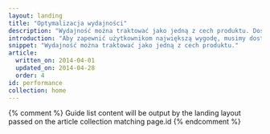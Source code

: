 ```yaml
---
layout: landing
title: "Optymalizacja wydajności"
description: "Wydajność można traktować jako jedną z cech produktu. Dostarczaj treść użytkownikom możliwie najszybciej. Po wejściu użytkowników do projektowanej aplikacji interakcja ze stroną i renderowanie powinny być jak najbardziej płynne."
introduction: "Aby zapewnić użytkownikom największą wygodę, musimy dostarczać treść jak najszybciej (&lt;1 s), i zapewnić, że nasz kod będzie zawsze reagował na polecenia użytkowników w ciągu kilkunastu milisekund (&lt;16 ms)."
snippet: "Wydajność można traktować jako jedną z cech produktu."
article:
  written_on: 2014-04-01
  updated_on: 2014-04-28
  order: 4
id: performance
collection: home
---
```


{% comment %}
Guide list content will be output by the landing layout passed on the article collection matching page.id
{% endcomment %}


